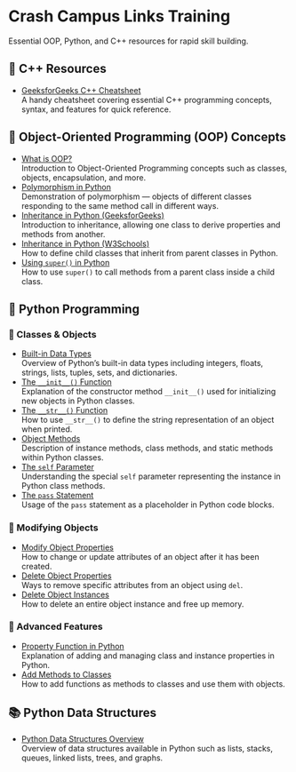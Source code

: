 # Crash Campus Links Training  
Essential OOP, Python, and C++ resources for rapid skill building.

## 📌 C++ Resources
- [GeeksforGeeks C++ Cheatsheet](https://www.geeksforgeeks.org/cpp/cpp-cheatsheet/)  
  A handy cheatsheet covering essential C++ programming concepts, syntax, and features for quick reference.

## 🔷 Object-Oriented Programming (OOP) Concepts
- [What is OOP?](https://www.geeksforgeeks.org/dsa/introduction-of-object-oriented-programming/)  
  Introduction to Object-Oriented Programming concepts such as classes, objects, encapsulation, and more.
- [Polymorphism in Python](https://www.geeksforgeeks.org/python/polymorphism-in-python/)  
  Demonstration of polymorphism — objects of different classes responding to the same method call in different ways.
- [Inheritance in Python (GeeksforGeeks)](https://www.geeksforgeeks.org/python/inheritance-in-python/)  
  Introduction to inheritance, allowing one class to derive properties and methods from another.
- [Inheritance in Python (W3Schools)](https://www.w3schools.com/python/python_inheritance.asp)  
  How to define child classes that inherit from parent classes in Python.
- [Using `super()` in Python](https://www.geeksforgeeks.org/python/python-super/)  
  How to use `super()` to call methods from a parent class inside a child class.

## 🐍 Python Programming

### 🔹 Classes & Objects
- [Built-in Data Types](https://www.geeksforgeeks.org/python/python-data-types/)  
  Overview of Python’s built-in data types including integers, floats, strings, lists, tuples, sets, and dictionaries.
- [The `__init__()` Function](https://www.geeksforgeeks.org/python/__init__-in-python/)  
  Explanation of the constructor method `__init__()` used for initializing new objects in Python classes.
- [The `__str__()` Function](https://www.digitalocean.com/community/tutorials/python-str-repr-functions)  
  How to use `__str__()` to define the string representation of an object when printed.
- [Object Methods](https://www.geeksforgeeks.org/python-object-methods/)  
  Description of instance methods, class methods, and static methods within Python classes.
- [The `self` Parameter](https://www.geeksforgeeks.org/self-in-python-class/)  
  Understanding the special `self` parameter representing the instance in Python class methods.
- [The `pass` Statement](https://www.geeksforgeeks.org/python/python-pass-statement/)  
  Usage of the `pass` statement as a placeholder in Python code blocks.

### 🔹 Modifying Objects
- [Modify Object Properties](https://www.w3schools.com/python/gloss_python_object_modify_properties.asp)  
  How to change or update attributes of an object after it has been created.
- [Delete Object Properties](https://www.w3schools.com/python/gloss_python_object_delete_properties.asp)  
  Ways to remove specific attributes from an object using `del`.
- [Delete Object Instances](https://www.w3schools.com/python/gloss_python_object_delete.asp)  
  How to delete an entire object instance and free up memory.

### 🔹 Advanced Features
- [Property Function in Python](https://www.geeksforgeeks.org/python/python-property-function/)  
  Explanation of adding and managing class and instance properties in Python.
- [Add Methods to Classes](https://www.w3schools.com/python/gloss_python_class_add_properties.asp)  
  How to add functions as methods to classes and use them with objects.

## 📚 Python Data Structures
- [Python Data Structures Overview](https://www.geeksforgeeks.org/python/python-data-structures/)  
  Overview of data structures available in Python such as lists, stacks, queues, linked lists, trees, and graphs.
